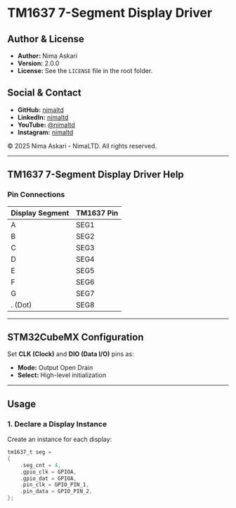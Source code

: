 # TM1637 7-Segment Display Driver

## Author & License

- **Author:** Nima Askari  
- **Version:** 2.0.0  
- **License:** See the `LICENSE` file in the root folder.  

## Social & Contact

- **GitHub:** [nimaltd](https://www.github.com/nimaltd)  
- **LinkedIn:** [nimaltd](https://www.linkedin.com/in/nimaltd)  
- **YouTube:** [@nimaltd](https://www.youtube.com/@nimaltd)  
- **Instagram:** [nimaltd](https://instagram.com/nimaltd)  

© 2025 Nima Askari - NimaLTD. All rights reserved.  

---

## TM1637 7-Segment Display Driver Help  

### Pin Connections  

| Display Segment | TM1637 Pin |
|----------------|-----------|
| A             | SEG1      |
| B             | SEG2      |
| C             | SEG3      |
| D             | SEG4      |
| E             | SEG5      |
| F             | SEG6      |
| G             | SEG7      |
| . (Dot)       | SEG8      |

---

## STM32CubeMX Configuration  

Set **CLK (Clock)** and **DIO (Data I/O)** pins as:  
- **Mode:** Output Open Drain  
- **Select:** High-level initialization  

---

## Usage  

### 1. Declare a Display Instance  
Create an instance for each display:  

```c
tm1637_t seg = 
{
    .seg_cnt = 4,
    .gpio_clk = GPIOA,
    .gpio_dat = GPIOA,
    .pin_clk = GPIO_PIN_1,
    .pin_data = GPIO_PIN_2,
};


